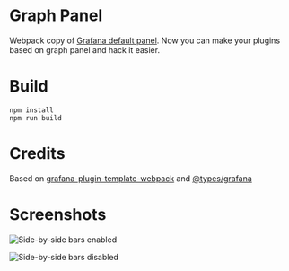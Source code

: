 # Graph Panel

Webpack copy of [Grafana default panel](http://docs.grafana.org/features/panels/graph/). 
Now you can make your plugins based on graph panel and hack it easier.

# Build

```
npm install
npm run build
```

# Credits

Based on [grafana-plugin-template-webpack](https://github.com/CorpGlory/grafana-plugin-template-webpack) and [@types/grafana](https://github.com/CorpGlory/types-grafana)


# Screenshots

![Side-by-side bars enabled](https://github.com/CorpGlory/grafana-multibar-graph-panel/blob/master/dist/screenshots/sideBySideEnabled.png)

![Side-by-side bars disabled](https://github.com/CorpGlory/grafana-multibar-graph-panel/blob/master/dist/screenshots/sideBySideDisabled.png)
